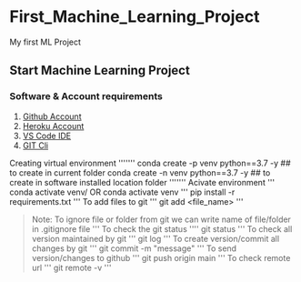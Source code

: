 # First_Machine_Learning_Project
My first ML Project

## Start Machine Learning Project
### Software & Account requirements
1. [Github Account](https://github.com/)
2. [Heroku Account](https://dashboard.heroku.com/)
3. [VS Code IDE](https://code.visualstudio.com/download)
4. [GIT Cli](https://git-scm.com/downloads)


Creating virtual environment
'''''''
conda create -p venv python==3.7 -y  ## to create in current folder
conda create -n venv python==3.7 -y  ## to create in software installed location folder
'''''''
Acivate environment
'''
conda activate venv/
OR
conda activate venv
'''
pip install -r requirements.txt
'''
To add files to git
'''
git add <file_name>
'''
> Note: To ignore file or folder from git we can write name of file/folder in .gitignore file
'''
To check the git status
''''
git status
'''
To check all version maintained by git
'''
git log
'''
To create version/commit all changes by git
'''
git commit -m "message"
'''
To send version/changes to github
'''
git push origin main
'''
To check remote url
'''
git remote -v
'''


